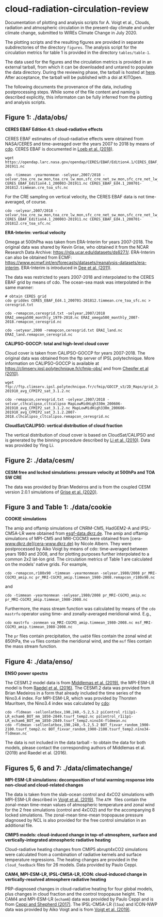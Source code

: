 # cloud-radiation-circulation-review

Documentation of plotting and analysis scripts for A. Voigt et al., Clouds, radiation and atmospheric circulation in the present-day climate and under climate change, submitted to WIREs Climate Change in July 2020.

The plotting scripts and the resulting figures are provided in separate subdirectories of the directory `figures`. The analysis script for the circulation metrics for table 1 is provided in the directory `tables/table-1`.

The data used for the figures and the circulation metrics is provided in an external tarball, from which it can be downloaded and untared to populate the data directory. During the reviewing phase, the tarball is hosted at [here](https://www.dropbox.com/s/7x9qm4dgg50g0nb/data-for-cloudreview.tar?dl=0). After acceptance, the tarball will be published with a doi at KITOpen.   

The following documents the provenance of the data, including postprocessing steps. While some of the file content and naming is described explicitly, this informaton can be fully inferred from the plotting and analysis scripts.

## Figure 1: ./data/obs/

**CERES EBAF Edition 4.1: cloud-radiative effects**

CERES EBAF estimates of cloud-radiative effects were obtained from NASA/CERES and time-averaged over the years 2007 to 2018 by means of [cdo](https://code.mpimet.mpg.de/projects/cdo/). CERES EBAF is documented in [Loeb et al. (2018)](https://doi.org/10.1175/JCLI-D-17-0208.1).

    wget https://opendap.larc.nasa.gov/opendap/CERES/EBAF/Edition4.1/CERES_EBAF_Edition4.1_200003-201911.nc
     
    cdo -timmean -yearmonmean -selyear,2007/2018 -selvar,toa_cre_sw_mon,toa_cre_lw_mon,sfc_cre_net_sw_mon,sfc_cre_net_lw_mon CERES_EBAF_Edition4.1_200003-201911.nc CERES_EBAF_Ed4.1_200701-201812.timmean.cre_toa_sfc.nc
    
For the CRE sampling on vertical velocity, the CERES EBAF data is not time-averaged, of course.

    cdo -selyear,2007/2018 -selvar,toa_cre_sw_mon,toa_cre_lw_mon,sfc_cre_net_sw_mon,sfc_cre_net_lw_mon CERES_EBAF_Edition4.1_200003-201911.nc CERES_EBAF_Ed4.1_200701-201812.cre_toa_sfc.nc
    
**ERA-Interim: vertical velocity**

Omega at 500hPha was taken from ERA-Interim for years 2007-2018. The original data was shared by Kevin Grise, who obtained it from the NCAR Research Data Archive: https://rda.ucar.edu/datasets/ds627.1/. ERA-Interim can also be obtained from ECMF: https://www.ecmwf.int/en/forecasts/datasets/reanalysis-datasets/era-interim. ERA-Interim is introduced in [Dee et al. (2011)](https://rmets.onlinelibrary.wiley.com/doi/full/10.1002/qj.828).

The data was restricted to years 2007-2018 and interpolated to the CERES EBAF grid by means of cdo. The ocean-sea mask was interpolated in the same manner:

    # obtain CERES grid
    cdo griddes CERES_EBAF_Ed4.1_200701-201812.timmean.cre_toa_sfc.nc > ceresgrid.txt

    cdo -remapcon,ceresgrid.txt -selyear,2007/2018 ERAI_omega500_monthly_1979-2018.nc ERAI_omega500_monthly_2007-2018.remapcon_ceresgrid.nc
    
    cdo -setyear,2000 -remapcon,ceresgrid.txt ERAI_land.nc ERAI_land.remapcon_ceresgrid.nc
    
**CALIPSO-GOCCP: total and high-level cloud cover**

Cloud cover is taken from CALIPSO-GOCCP for years 2007-2018. The original data was obtained from the ftp server of IPSL polytechnique. More information on CALIPSO-GOCCP is available at https://climserv.ipsl.polytechnique.fr/cfmip-obs/ and from [Chepfer et al (2010)](doi:10.1029/2009JD012251).

    wget ftp://ftp.climserv.ipsl.polytechnique.fr/cfmip/GOCCP_v3/2D_Maps/grid_2x2xL40/climato/MapLowMidHigh330m_200606-201910_avg_CFMIP2_sat_3.1.2.nc
    
    cdo -remapcon,ceresgrid.txt -selyear,2007/2018 -selvar,clhcalipso,cltcalipso MapLowMidHigh330m_200606-201910_avg_CFMIP2_sat_3.1.2.nc MapLowMidHigh330m_200606-201910_avg_CFMIP2_sat_3.1.2.2007-2018.clhcalipso_cltcalipso.remapcon_ceresgrid.nc
    
**CloudSat/CALIPSO: vertical distribution of cloud fraction**

The vertical distribution of cloud cover is based on CloudSat/CALIPSO and is generated by the binning procedure described by [Li et al. (2010)](https://doi.org/10.1002/2013JD020669). Data was provided by Ying Li.

## Figure 2: ./data/cesm/

**CESM free and locked simulations: pressure velocity at 500hPa and TOA SW CRE**

The data was provided by Brian Medeiros and is from the coupled CESM version 2.0.1 simulations of [Grise et al. (2020)](https://doi.org/10.1029/2019GL083542).

## Figure 3 and Table 1: ./data/cookie

**COOKIE simulations**

The amip and offamip simulations of CNRM-CM5, HadGEM2-A and IPSL-CM5A-LR were obtained from [esgf-data.dkrz.de](esgf-data.dkrz.de). The amip and offamip simulations of MPI-CM5 and MRI-CGCM3 were obtained from [cera-www.dkrz.de](cera-www.dkrz.de) by Nicole Albern. They were postprocessed by Aiko Voigt by means of cdo: time-averaged between years 1980 and 2008, and for plotting purposes further interpolated to a common 2x2 lat-lon grid. The circulation metrics of Table 1 are calculated on the models' native grids. For example,

    cdo -remapcon,r180x90 -timmean -yearmonmean -selyear,1980/2008 pr_MRI-CGCM3_amip.nc pr_MRI-CGCM3_amip.timmean_1980-2008.remapcon_r180x90.nc

 and 
    
    cdo -timmean -yearmonmean -selyear,1980/2008 pr_MRI-CGCM3_amip.nc pr_MRI-CGCM3_amip.timmean_1980-2008.nc

Furthermore, the mass stream function was calculated by means of the `cdo mastrfu` operator using time- and zonally-averaged meridional wind. E.g.,

    cdo mastrfu -zonmean va_MRI-CGCM3_amip.timmean_1980-2008.nc msf_MRI-CGCM3_amip.timmean_1980-2008.nc

The `pr` files contain precipitation, the `ua850` files contain the zonal wind at 850hPa, the `va` files contain the meridional wind, and the `msf` files contain the mass stream function.

## Figure 4: ./data/enso/

**ENSO power spectra**

The CESM1.2 model data is from [Middlemas et al. (2019)](https://doi.org/10.1175/JCLI-D-18-0842.1), the MPI-ESM-LR model is from [Raedel et al. (2016)](https://www.nature.com/articles/ngeo2630). The CESM1.2 data was provided from Brian Medeiros in a form that already included the time series of the Nino3.4 index. For MPI-ESM-LR, which was provided by Thorsten Mauritsen, the Nino3.4 index was calculated by [cdo](https://code.mpimet.mpg.de/projects/cdo/):

    cdo -fldmean -sellonlatbox,190,240,-5.2,5.2 piControl_r1i1p1-LR_echam6_BOT_mm_1850-2849.tsurf_temp2.nc piControl_r1i1p1-LR_echam6_BOT_mm_1850-2849.tsurf_temp2.nino34-fldmean.nc
    cdo -fldmean -sellonlatbox,190,240,-5.2,5.2 BOT_fixvar_random_1900-2100.tsurf_temp2.nc BOT_fixvar_random_1900-2100.tsurf_temp2.nino34-fldmean.nc

The data is not included in the data tarball - to obtain the data for both models, please contact the corresponding authors of Middlemas et al. (2019) and Raedel et al. (2016). 

## Figures 5, 6 and 7: ./data/climatechange/

**MPI-ESM-LR simulations: decomposition of total warming response into non-cloud and cloud-related changes**

The data is taken from the slab-ocean control and 4xCO2 simulations with MPI-ESM-LR described in [Voigt et al. (2019)](https://doi.org/10.1175/JCLI-D-18-0810.1). The `ATM ` files contain the zonal-mean time-mean values of atmospheric temperature and zonal wind for the 2 free simulations (control and 4xCO2) and for the accompanying 8 locked simulations. The zonal-mean time-mean tropopause pressure diagnosed by NCL is also provided for the free control simulation in an additional file. 

**CMIP5 models: cloud-induced change in top-of-atmosphere, surface and vertically-integrated atmospheric radiative heating**

Cloud-radiative heating changes from CMIP5 abrupt4xCO2 simulations were calculated from a combination of radiative kernels and surface temperature regressions. The heating changes are provided in the `cloud_feedback` files for 26 models. Data provided by Paulo Ceppi.

**CAM4, MPI-ESM-LR, IPSL-CM5A-LR, ICON: cloud-induced change in vertically-resolved atmosphere radiative heating**

PRP-diagnosed changes in cloud-radiative heating for four global models, plus changes in cloud fraction and the control tropopause height. The CAM4 and MPI-ESM-LR (`echam6`) data was provided by Paulo Ceppi and is from [Ceppi and Shepherd (2017)](https://doi.org/10.1175/JCLI-D-17-0189.1). The IPSL-CM5A-LR (`l5aa`) and ICON-NWP data was provided by Aiko Voigt and is from [Voigt et al. (2019)](https://doi.org/10.1175/JCLI-D-18-0810.1).
